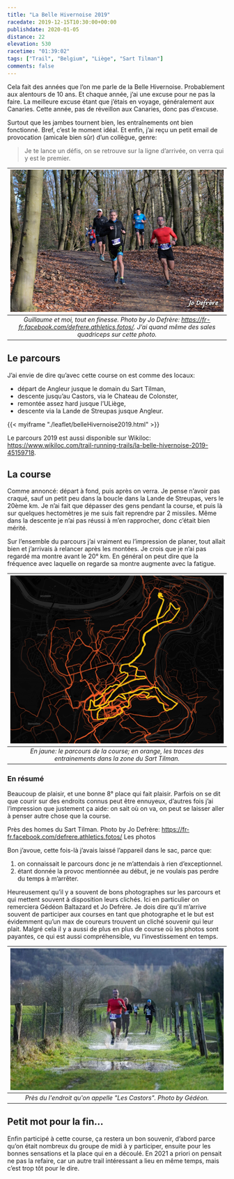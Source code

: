```yaml
---
title: "La Belle Hivernoise 2019"
racedate: 2019-12-15T10:30:00+00:00
publishdate: 2020-01-05
distance: 22
elevation: 530
racetime: "01:39:02"
tags: ["Trail", "Belgium", "Liège", "Sart Tilman"]
comments: false
---
```


Cela fait des années que l’on me parle de la Belle Hivernoise. Probablement aux alentours de 10 ans. Et chaque année, j’ai une excuse pour ne pas la faire. La meilleure excuse étant que j’étais en voyage, généralement aux Canaries. Cette année, pas de réveillon aux Canaries, donc pas d’excuse.

Surtout que les jambes tournent bien, les entraînements ont bien fonctionné. Bref, c’est le moment idéal. Et enfin, j’ai reçu un petit email de provocation (amicale bien sûr) d’un collègue, genre:

> Je te lance un défis, on se retrouve sur la ligne d’arrivée, on verra qui y est le premier.

| ![](./images/belleHivernoise01.webp) |
|:--:|
| _Guillaume et moi, tout en finesse. Photo by Jo Defrère: https://fr-fr.facebook.com/defrere.athletics.fotos/. J’ai quand même des sales quadriceps sur cette photo._|


## Le parcours

J’ai envie de dire qu’avec cette course on est comme des locaux:
- départ de Angleur jusque le domain du Sart Tilman,
- descente jusqu’au Castors, via le Chateau de Colonster,
- remontée assez hard jusque l’ULiège,
- descente via la Lande de Streupas jusque Angleur.

{{< myiframe "./leaflet/belleHivernoise2019.html" >}}

Le parcours 2019 est aussi disponible sur Wikiloc: https://www.wikiloc.com/trail-running-trails/la-belle-hivernoise-2019-45159718.

## La course

Comme annoncé: départ à fond, puis après on verra. Je pense n’avoir pas craqué, sauf un petit peu dans la boucle dans la Lande de Streupas, vers le 20ème km. Je n’ai fait que dépasser des gens pendant la course, et puis là sur quelques hectomètres je me suis fait reprendre par 2 missiles. Même dans la descente je n’ai pas réussi à m’en rapprocher, donc c’était bien mérité.

Sur l’ensemble du parcours j’ai vraiment eu l’impression de planer, tout allait bien et j’arrivais à relancer après les montées. Je crois que je n’ai pas regardé ma montre avant le 20° km. En général on peut dire que la fréquence avec laquelle on regarde sa montre augmente avec la fatigue.

| ![](./images/belleHivernoise03.jpg) |
|:--:|
| _En jaune: le parcours de la course; en orange, les traces des entrainements dans la zone du Sart Tilman._|

### En résumé

Beaucoup de plaisir, et une bonne 8° place qui fait plaisir. Parfois on se dit que courir sur des endroits connus peut être ennuyeux, d’autres fois j’ai l’impression que justement ça aide: on sait où on va, on peut se laisser aller à penser autre chose que la course.

Près des homes du Sart Tilman. Photo by Jo Defrère: https://fr-fr.facebook.com/defrere.athletics.fotos/
Les photos

Bon j’avoue, cette fois-là j’avais laissé l’appareil dans le sac, parce que:
1. on connaissait le parcours donc je ne m’attendais à rien d’exceptionnel.
2. étant donnée la provoc mentionnée au début, je ne voulais pas perdre du temps à m’arrêter.

Heureusement qu’il y a souvent de bons photographes sur les parcours et qui mettent souvent à disposition leurs clichés. Ici en particulier on remerciera Gédéon Baltazard et Jo Defrère. Je dois dire qu’il m’arrive souvent de participer aux courses en tant que photographe et le but est évidemment qu’un max de coureurs trouvent un cliché souvenir qui leur plait. Malgré cela il y a aussi de plus en plus de course où les photos sont payantes, ce qui est aussi compréhensible, vu l’investissement en temps.

| ![](./images/belleHivernoise02.webp) |
|:--:|
| _Près du l'endroit qu'on appelle "Les Castors". Photo by Gédéon._|

## Petit mot pour la fin...

Enfin participé à cette course, ça restera un bon souvenir, d’abord parce qu’on était nombreux du groupe de midi à y participer, ensuite pour les bonnes sensations et la place qui en a découlé. En 2021 a priori on pensait ne pas la refaire, car un autre trail intéressant a lieu en même temps, mais c’est trop tôt pour le dire.